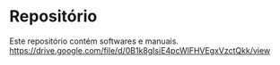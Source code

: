 # Repositório

Este repositório contém softwares e manuais.
https://drive.google.com/file/d/0B1k8gIsiE4pcWlFHVEgxVzctQkk/view
